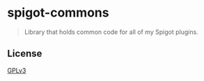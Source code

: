 # spigot-commons

> Library that holds common code for all of my Spigot plugins.

## License

[GPLv3](https://tldrlegal.com/license/gnu-general-public-license-v3-(gpl-3))
